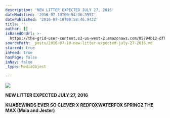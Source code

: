 ```yaml
---
description: 'NEW LITTER EXPECTED JULY 27, 2016'
dateModified: '2016-07-10T00:54:36.395Z'
datePublished: '2016-07-10T00:58:46.943Z'
title: ''
author: []
isBasedOnUrl: >-
  https://the-grid-user-content.s3-us-west-2.amazonaws.com/05794b12-dfb8-45e2-8c7a-b688aadc0c34.jpg
sourcePath: _posts/2016-07-10-new-litter-expected-july-27-2016.md
starred: true
inFeed: true
hasPage: false
inNav: false
_type: MediaObject

---
```

![](https://the-grid-user-content.s3-us-west-2.amazonaws.com/05794b12-dfb8-45e2-8c7a-b688aadc0c34.jpg)

**NEW LITTER EXPECTED JULY 27, 2016**

**KIJABEWINDS EVER SO CLEVER X REDFOXWATERFOX SPRING2 THE MAX (Maia and Jester)**